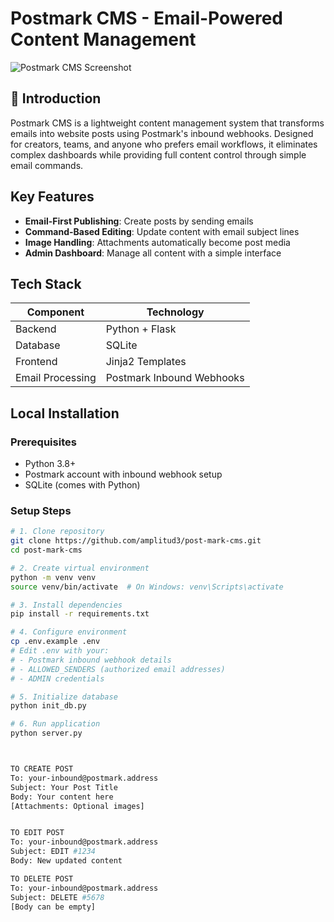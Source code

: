 # Postmark CMS - Email-Powered Content Management

![Postmark CMS Screenshot](https://dev-to-uploads.s3.amazonaws.com/uploads/articles/5qkg24afkdm6ducr2xcs.jpg)

## 📌 Introduction
Postmark CMS is a lightweight content management system that transforms emails into website posts using Postmark's inbound webhooks. Designed for creators, teams, and anyone who prefers email workflows, it eliminates complex dashboards while providing full content control through simple email commands.

## Key Features
- **Email-First Publishing**: Create posts by sending emails
- **Command-Based Editing**: Update content with email subject lines
- **Image Handling**: Attachments automatically become post media
- **Admin Dashboard**: Manage all content with a simple interface

##  Tech Stack
| Component       | Technology |
|-----------------|------------|
| Backend         | Python + Flask |
| Database        | SQLite |
| Frontend        | Jinja2 Templates |
| Email Processing| Postmark Inbound Webhooks |

##  Local Installation

### Prerequisites
- Python 3.8+
- Postmark account with inbound webhook setup
- SQLite (comes with Python)

### Setup Steps
```bash
# 1. Clone repository
git clone https://github.com/amplitud3/post-mark-cms.git
cd post-mark-cms

# 2. Create virtual environment
python -m venv venv
source venv/bin/activate  # On Windows: venv\Scripts\activate

# 3. Install dependencies
pip install -r requirements.txt

# 4. Configure environment
cp .env.example .env
# Edit .env with your:
# - Postmark inbound webhook details
# - ALLOWED_SENDERS (authorized email addresses)
# - ADMIN credentials

# 5. Initialize database
python init_db.py

# 6. Run application
python server.py



TO CREATE POST
To: your-inbound@postmark.address
Subject: Your Post Title
Body: Your content here
[Attachments: Optional images]


TO EDIT POST
To: your-inbound@postmark.address
Subject: EDIT #1234
Body: New updated content

TO DELETE POST
To: your-inbound@postmark.address
Subject: DELETE #5678
[Body can be empty]

